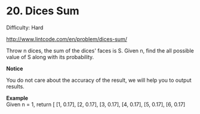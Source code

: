 # 20. Dices Sum

Difficulty: Hard

http://www.lintcode.com/en/problem/dices-sum/

Throw n dices, the sum of the dices' faces is S. Given n, find the all possible value of S along with its probability.

**Notice**

You do not care about the accuracy of the result, we will help you to output results.

**Example**  
Given n = 1, return [ [1, 0.17], [2, 0.17], [3, 0.17], [4, 0.17], [5, 0.17], [6, 0.17]
